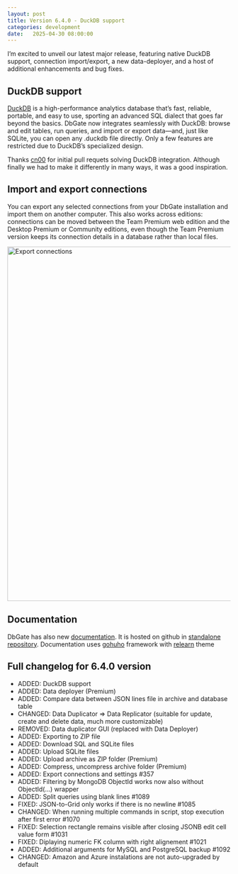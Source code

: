 ```yaml
---
layout: post
title: Version 6.4.0 - DuckDB support
categories: development
date:   2025-04-30 08:00:00
---
```


I’m excited to unveil our latest major release, featuring native DuckDB support, connection import/export, a new data-deployer, and a host of additional enhancements and bug fixes.

<!--more--> 

## DuckDB support

[DuckDB](https://duckdb.org) is a high-performance analytics database that’s fast, reliable, portable, and easy to use, sporting an advanced SQL dialect that goes far beyond the basics. DbGate now integrates seamlessly with DuckDB: browse and edit tables, run queries, and import or export data—and, just like SQLite, you can open any .duckdb file directly. Only a few features are restricted due to DuckDB’s specialized design.

Thanks [cn00](https://github.com/cn00) for initial pull requets solving DuckDB integration. Although finally we had to make it differently in many ways, it was a good inspiration.

## Import and export connections
You can export any selected connections from your DbGate installation and import them on another computer. This also works across editions: connections can be moved between the Team Premium web edition and the Desktop Premium or Community editions, even though the Team Premium version keeps its connection details in a database rather than local files.

<img src="https://media.dbgate.io/img/export-connections-light.png" alt="Export connections" width="800px" />

## Documentation
DbGate has also new [documentation](https://docs.dbgate.io/). It is hosted on github in [standalone repository](https://github.com/dbgate/dbgate-docs). Documentation uses [gohuho](https://gohugo.io/) framework with [relearn](https://themes.gohugo.io/themes/hugo-theme-relearn/) theme

## Full changelog for 6.4.0 version
- ADDED: DuckDB support
- ADDED: Data deployer (Premium)
- ADDED: Compare data between JSON lines file in archive and database table
- CHANGED: Data Duplicator => Data Replicator (suitable for update, create and delete data, much more customizable)
- REMOVED: Data duplicator GUI (replaced with Data Deployer)
- ADDED: Exporting to ZIP file
- ADDED: Download SQL and SQLite files
- ADDED: Upload SQLite files
- ADDED: Upload archive as ZIP folder (Premium)
- ADDED: Compress, uncompress archive folder (Premium)
- ADDED: Export connections and settings #357
- ADDED: Filtering by MongoDB ObjectId works now also without ObjectId(...) wrapper
- ADDED: Split queries using blank lines #1089
- FIXED: JSON-to-Grid only works if there is no newline #1085
- CHANGED: When running multiple commands in script, stop execution after first error #1070
- FIXED: Selection rectangle remains visible after closing JSONB edit cell value form #1031
- FIXED: Diplaying numeric FK column with right alignement #1021
- ADDED: Additional arguments for MySQL and PostgreSQL backup #1092
- CHANGED: Amazon and Azure instalations are not auto-upgraded by default
